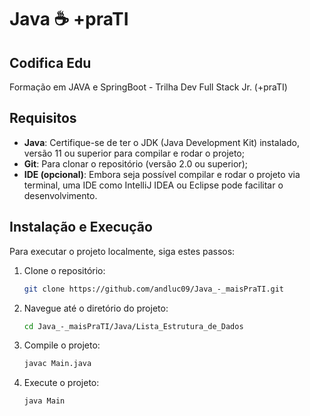 # Java ☕ +praTI

## Codifica Edu

Formação em JAVA e SpringBoot - Trilha Dev Full Stack Jr. (+praTI)

## Requisitos

- **Java**: Certifique-se de ter o JDK (Java Development Kit) instalado, versão 11 ou superior para compilar e rodar o projeto;
- **Git**: Para clonar o repositório (versão 2.0 ou superior);
- **IDE (opcional)**: Embora seja possível compilar e rodar o projeto via terminal, uma IDE como IntelliJ IDEA ou Eclipse pode facilitar o desenvolvimento.

## Instalação e Execução

Para executar o projeto localmente, siga estes passos:

1. Clone o repositório:

    ```bash
    git clone https://github.com/andluc09/Java_-_maisPraTI.git
    ```

2. Navegue até o diretório do projeto:

    ```bash
    cd Java_-_maisPraTI/Java/Lista_Estrutura_de_Dados
    ```

3. Compile o projeto:

    ```bash
    javac Main.java
    ```

5. Execute o projeto:

    ```bash
    java Main
    ```

